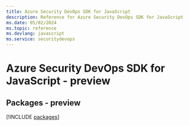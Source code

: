 ```yaml
---
title: Azure Security DevOps SDK for JavaScript
description: Reference for Azure Security DevOps SDK for JavaScript
ms.date: 05/02/2024
ms.topic: reference
ms.devlang: javascript
ms.service: securitydevops
---
```

# Azure Security DevOps SDK for JavaScript - preview
## Packages - preview
[!INCLUDE [packages](security-devops-index.md)]